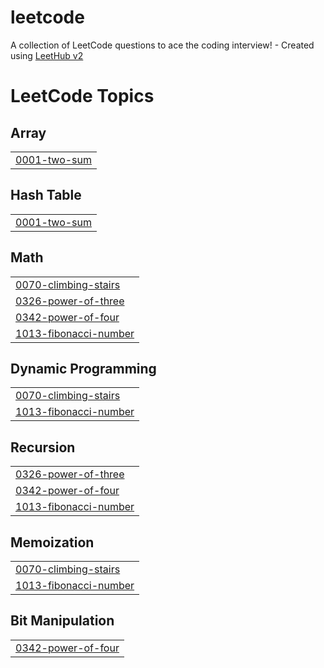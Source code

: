 # leetcode
A collection of LeetCode questions to ace the coding interview! - Created using [LeetHub v2](https://github.com/arunbhardwaj/LeetHub-2.0)

<!---LeetCode Topics Start-->
# LeetCode Topics
## Array
|  |
| ------- |
| [0001-two-sum](https://github.com/dhruvil-10/leetcode/tree/master/0001-two-sum) |
## Hash Table
|  |
| ------- |
| [0001-two-sum](https://github.com/dhruvil-10/leetcode/tree/master/0001-two-sum) |
## Math
|  |
| ------- |
| [0070-climbing-stairs](https://github.com/dhruvil-10/leetcode/tree/master/0070-climbing-stairs) |
| [0326-power-of-three](https://github.com/dhruvil-10/leetcode/tree/master/0326-power-of-three) |
| [0342-power-of-four](https://github.com/dhruvil-10/leetcode/tree/master/0342-power-of-four) |
| [1013-fibonacci-number](https://github.com/dhruvil-10/leetcode/tree/master/1013-fibonacci-number) |
## Dynamic Programming
|  |
| ------- |
| [0070-climbing-stairs](https://github.com/dhruvil-10/leetcode/tree/master/0070-climbing-stairs) |
| [1013-fibonacci-number](https://github.com/dhruvil-10/leetcode/tree/master/1013-fibonacci-number) |
## Recursion
|  |
| ------- |
| [0326-power-of-three](https://github.com/dhruvil-10/leetcode/tree/master/0326-power-of-three) |
| [0342-power-of-four](https://github.com/dhruvil-10/leetcode/tree/master/0342-power-of-four) |
| [1013-fibonacci-number](https://github.com/dhruvil-10/leetcode/tree/master/1013-fibonacci-number) |
## Memoization
|  |
| ------- |
| [0070-climbing-stairs](https://github.com/dhruvil-10/leetcode/tree/master/0070-climbing-stairs) |
| [1013-fibonacci-number](https://github.com/dhruvil-10/leetcode/tree/master/1013-fibonacci-number) |
## Bit Manipulation
|  |
| ------- |
| [0342-power-of-four](https://github.com/dhruvil-10/leetcode/tree/master/0342-power-of-four) |
<!---LeetCode Topics End-->